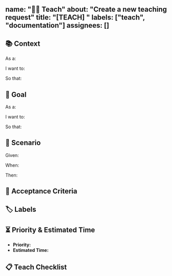 name: "👨‍🏫 Teach"
about: "Create a new teaching request"
title: "[TEACH] "
labels: ["teach", "documentation"]
assignees: []
---

## 📚 **Context**

As a:

I want to:

So that:

## 🎯 **Goal**

As a:

I want to:

So that:

## 📝 **Scenario**

Given:

When:

Then:

## 📌 **Acceptance Criteria**

## 🏷 **Labels**

## ⏳ **Priority & Estimated Time**
- **Priority:**
- **Estimated Time:**

## 📋 **Teach Checklist**
